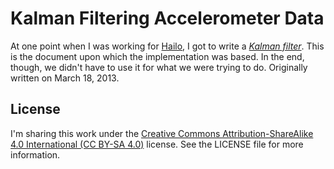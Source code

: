 # Kalman Filtering Accelerometer Data

At one point when I was working for [Hailo](https://www.hailoapp.com), I got to write a [_Kalman filter_](http://en.wikipedia.org/wiki/Kalman_filter). This is the document upon which the implementation was based. In the end, though, we didn't have to use it for what we were trying to do. Originally written on March 18, 2013.

## License

I'm sharing this work under the [Creative Commons Attribution-ShareAlike 4.0 International (CC BY-SA 4.0)](http://creativecommons.org/licenses/by-sa/4.0/) license. See the LICENSE file for more information.
